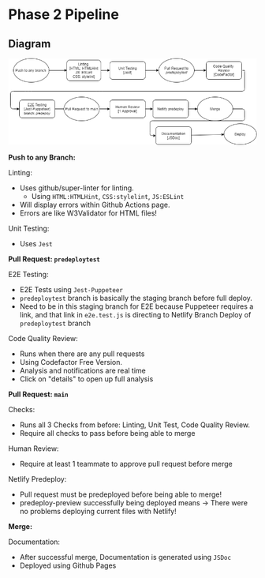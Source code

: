 # Phase 2 Pipeline

## Diagram

![phase2diagram](./phase2.drawio.png)

**Push to any Branch:**

Linting:
* Uses github/super-linter for linting. 
  * Using `HTML:HTMLHint`, `CSS:stylelint`, `JS:ESLint` 
* Will display errors within Github Actions page.
* Errors are like W3Validator for HTML files!

Unit Testing: 
* Uses `Jest`


**Pull Request: `predeploytest`**

E2E Testing:
* E2E Tests using `Jest-Puppeteer`
* `predeploytest` branch is basically the staging branch before full deploy.
* Need to be in this staging branch for E2E because Puppeteer requires a link, and that 
link in `e2e.test.js` is directing to Netlify Branch Deploy of `predeploytest` branch

Code Quality Review:
* Runs when there are any pull requests
* Using Codefactor Free Version.
* Analysis and notifications are real time
* Click on "details" to open up full analysis

**Pull Request: `main`**

Checks:
* Runs all 3 Checks from before: Linting, Unit Test, Code Quality Review. 
* Require all checks to pass before being able to merge

Human Review: 
* Require at least 1 teammate to approve pull request before merge

Netlify Predeploy:
* Pull request must be predeployed before being able to merge!
* predeploy-preview successfully being deployed means -> There were no problems deploying current files with Netlify!

**Merge:**

Documentation: 
* After successful merge, Documentation is generated using `JSDoc`
* Deployed using Github Pages
